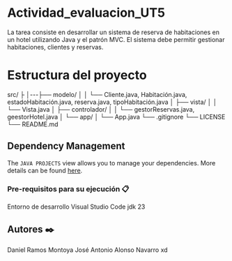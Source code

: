 # Actividad_evaluacion_UT5
La tarea consiste en desarrollar un sistema de reserva de habitaciones en un hotel utilizando Java y el patrón MVC. 
El sistema debe permitir gestionar habitaciones, clientes y reservas.

# Estructura del proyecto

src/
├
│---├── modelo/
│   │   └── Cliente.java, Habitación.java, estadoHabitación.java, reserva.java, tipoHabitación.java
│   ├── vista/
│   │   └── Vista.java
│   ├── controlador/
│   │   └── gestorReservas.java, geestorHotel.java
│   └── app/
│       └── App.java
└── .gitignore
└── LICENSE
└── README.md


## Dependency Management

The `JAVA PROJECTS` view allows you to manage your dependencies. More details can be found [here](https://github.com/microsoft/vscode-java-dependency#manage-dependencies).

### Pre-requisitos para su ejecución 📋

Entorno de desarrollo Visual Studio Code
jdk 23

## Autores ✒️
Daniel Ramos Montoya
José Antonio Alonso Navarro
xd
